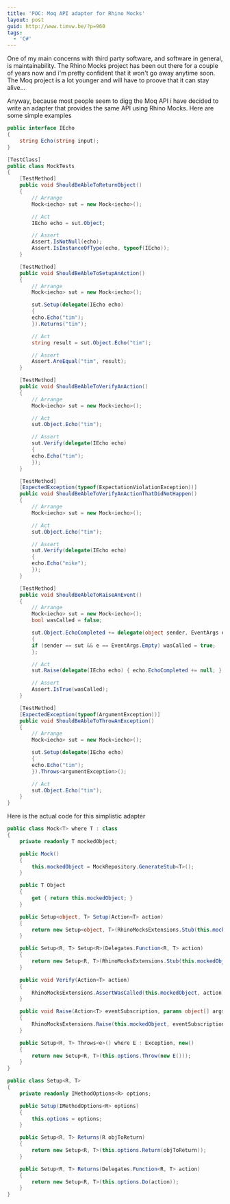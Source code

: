 ```yaml
---
title: 'POC: Moq API adapter for Rhino Mocks'
layout: post
guid: http://www.timvw.be/?p=960
tags:
  - 'C#'
---
```

One of my main concerns with third party software, and software in general, is maintainability. The Rhino Mocks project has been out there for a couple of years now and i'm pretty confident that it won't go away anytime soon. The Moq project is a lot younger and will have to proove that it can stay alive...

Anyway, because most people seem to digg the Moq API i have decided to write an adapter that provides the same API using Rhino Mocks. Here are some simple examples

```csharp
public interface IEcho
{
	string Echo(string input);
}

[TestClass]
public class MockTests
{
	[TestMethod]
	public void ShouldBeAbleToReturnObject()
	{
		// Arrange
		Mock<iecho> sut = new Mock<iecho>();

		// Act
		IEcho echo = sut.Object;

		// Assert
		Assert.IsNotNull(echo);
		Assert.IsInstanceOfType(echo, typeof(IEcho));
	}

	[TestMethod]
	public void ShouldBeAbleToSetupAnAction()
	{
		// Arrange
		Mock<iecho> sut = new Mock<iecho>();

		sut.Setup(delegate(IEcho echo)
		{
		echo.Echo("tim");
		}).Returns("tim");

		// Act
		string result = sut.Object.Echo("tim");

		// Assert
		Assert.AreEqual("tim", result);
	}

	[TestMethod]
	public void ShouldBeAbleToVerifyAnAction()
	{
		// Arrange
		Mock<iecho> sut = new Mock<iecho>();

		// Act
		sut.Object.Echo("tim");

		// Assert
		sut.Verify(delegate(IEcho echo)
		{
		echo.Echo("tim");
		});
	}

	[TestMethod]
	[ExpectedException(typeof(ExpectationViolationException))]
	public void ShouldBeAbleToVerifyAnActionThatDidNotHappen()
	{
		// Arrange
		Mock<iecho> sut = new Mock<iecho>();

		// Act
		sut.Object.Echo("tim");

		// Assert
		sut.Verify(delegate(IEcho echo)
		{
		echo.Echo("mike");
		});
	}

	[TestMethod]
	public void ShouldBeAbleToRaiseAnEvent()
	{
		// Arrange
		Mock<iecho> sut = new Mock<iecho>();
		bool wasCalled = false;

		sut.Object.EchoCompleted += delegate(object sender, EventArgs e)
		{
		if (sender == sut && e == EventArgs.Empty) wasCalled = true;
		};

		// Act
		sut.Raise(delegate(IEcho echo) { echo.EchoCompleted += null; }, sut, EventArgs.Empty);

		// Assert
		Assert.IsTrue(wasCalled);
	}

	[TestMethod]
	[ExpectedException(typeof(ArgumentException))]
	public void ShouldBeAbleToThrowAnException()
	{
		// Arrange
		Mock<iecho> sut = new Mock<iecho>();

		sut.Setup(delegate(IEcho echo)
		{
		echo.Echo("tim");
		}).Throws<argumentException>();

		// Act
		sut.Object.Echo("tim");
	}
}
```

Here is the actual code for this simplistic adapter

```csharp
public class Mock<T> where T : class
{
	private readonly T mockedObject;

	public Mock()
	{
		this.mockedObject = MockRepository.GenerateStub<T>();
	}

	public T Object
	{
		get { return this.mockedObject; }
	}

	public Setup<object, T> Setup(Action<T> action)
	{
		return new Setup<object, T>(RhinoMocksExtensions.Stub(this.mockedObject, action));
	}

	public Setup<R, T> Setup<R>(Delegates.Function<R, T> action)
	{
		return new Setup<R, T>(RhinoMocksExtensions.Stub(this.mockedObject, action));
	}

	public void Verify(Action<T> action)
	{
		RhinoMocksExtensions.AssertWasCalled(this.mockedObject, action);
	}

	public void Raise(Action<T> eventSubscription, params object[] args)
	{
		RhinoMocksExtensions.Raise(this.mockedObject, eventSubscription, args);
	}

	public Setup<R, T> Throws<e>() where E : Exception, new()
	{
		return new Setup<R, T>(this.options.Throw(new E()));
	}
}

public class Setup<R, T>
{
	private readonly IMethodOptions<R> options;

	public Setup(IMethodOptions<R> options)
	{
		this.options = options;
	}

	public Setup<R, T> Returns(R objToReturn)
	{
		return new Setup<R, T>(this.options.Return(objToReturn));
	}

	public Setup<R, T> Returns(Delegates.Function<R, T> action)
	{
		return new Setup<R, T>(this.options.Do(action));
	}
}
```

